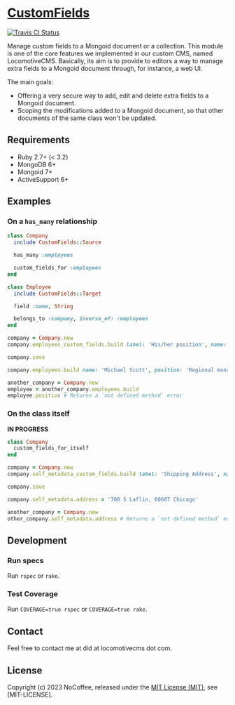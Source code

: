 [CustomFields]
==============

[![Travis CI Status][Travis CI Status]][Travis CI]

Manage custom fields to a Mongoid document or a collection. This module is one of the core features we implemented in
our custom CMS, named LocomotiveCMS. Basically, its aim is to provide to editors a way to manage extra fields to a
Mongoid document through, for instance, a web UI.

The main goals:

* Offering a very secure way to add, edit and delete extra fields to a Mongoid document.
* Scoping the modifications added to a Mongoid document, so that other documents of the same class won't be updated.

Requirements
------------

* Ruby 2.7+ (< 3.2)
* MongoDB 6+
* Mongoid 7+
* ActiveSupport 6+

Examples
--------

### On a `has_many` relationship

```ruby
class Company
  include CustomFields::Source

  has_many :employees

  custom_fields_for :employees
end

class Employee
  include CustomFields::Target

  field :name, String

  belongs_to :company, inverse_of: :employees
end

company = Company.new
company.employees_custom_fields.build label: 'His/her position', name: 'position', type: 'string', required: true

company.save

company.employees.build name: 'Michael Scott', position: 'Regional manager'

another_company = Company.new
employee = another_company.employees.build
employee.position # Returns a `not defined method` error
```

### On the class itself

**IN PROGRESS**

```ruby
class Company
  custom_fields_for_itself
end

company = Company.new
company.self_metadata_custom_fields.build label: 'Shipping Address', name: 'address', type: 'text'

company.save

company.self_metadata.address = '700 S Laflin, 60607 Chicago'

another_company = Company.new
other_company.self_metadata.address # Returns a `not defined method` error
```

Development
-----------

### Run specs

Run `rspec` or `rake`.

### Test Coverage

Run `COVERAGE=true rspec` or `COVERAGE=true rake`.

Contact
-------

Feel free to contact me at did at locomotivecms dot com.

License
-------

Copyright (c) 2023 NoCoffee, released under the [MIT License (MIT)], see [MIT-LICENSE].

[CustomFields]: https://github.com/locomotivecms/custom_fields "Custom fields extension for Mongoid."
[Gemnasium]: https://gemnasium.com/locomotivecms/custom_fields "CustomFields at Gemnasium"
[Gemnasium Status]: https://img.shields.io/gemnasium/locomotivecms/custom_fields.svg?style=flat "Gemnasium Status"
[LICENSE]: https://raw.githubusercontent.com/locomotivecms/custom_fields/master/LICENSE "License"
[MIT License (MIT)]: http://opensource.org/licenses/MIT "The MIT License (MIT)"
[Travis CI]: https://travis-ci.org/locomotivecms/custom_fields "CustomFields at Travis CI"
[Travis CI Status]: https://img.shields.io/travis/locomotivecms/custom_fields.svg?style=flat "Travis CI Status"
